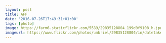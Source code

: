 ```yaml
---
layout: post
title: AFP
date: '2016-07-26T17:49:31+01:00'
tags: [photo]
image: https://farm6.staticflickr.com/5589/29835128804_199d0f9108_h.jpg
imageurl: https://www.flickr.com/photos/umbriel/29835128804/in/datetaken-public/
---
```

